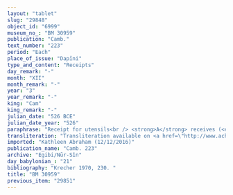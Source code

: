 ```yaml
---
layout: "tablet"
slug: "29848"
object_id: "6999"
museum_no_: "BM 30959"
publication: "Camb."
text_number: "223"
period: "Each"
place_of_issue: "Dapīni"
type_and_content: "Receipts"
day_remark: "-"
month: "XII"
month_remark: "-"
year: "3"
year_remark: "-"
king: "Cam"
king_remark: "-"
julian_date: "526 BCE"
julian_date_year: "526"
paraphrase: "Receipt for utensils<br /> <strong>A</strong> receives (<em>mahāru</em>) 5 bowls (<em>haṣbatu</em>), 1 lower millstone (<em>er&ucirc;</em>) and 1 upper millstone (<em>na&scaron;kabu</em>) from <strong>B</strong>. Should <strong>C</strong> testify (<em>qab&ucirc;</em>) that he delivered 10 vessels to<strong> B</strong>, the latter should give 5 more to <strong>A</strong> (<em>bābtu 10 haṣbātu B ana A u&scaron;allam</em>, [<em>bābtu &scaron;alāmu</em> D]). Names of 2 witnesses and the scribe: Rēmūt-Bēl/Basia.<br /> &nbsp;<br /> <strong>A</strong> = Itti-Marduk-balāṭu/Nab&ucirc;-ahhē-iddin//Egibi; <strong>B</strong> = Tattannu/Nab&ucirc;-rēmanni; <strong>C</strong> = Nab&ucirc;-&Scaron;ūzubu-ile&rsquo;&rsquo;i"
transliteration: "Transliteration available on <a href=\"http://www.achemenet.com/fr/item/?/sources-textuelles/textes-par-langues-et-ecritures/babylonien/archives-egibi/1678873\" target=\"_blank\">Achemenet</a>"
imported: "Kathleen Abraham (12/12/2016)"
publication_name: "Camb. 223"
archive: "Egibi/Nūr-Sîn"
day_babylonian_: "21"
bibliography: "Krecher 1970, 230. "
title: "BM 30959"
previous_item: "29851"
---
```

